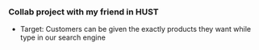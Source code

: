 ### Collab project with my friend in HUST
- Target: Customers can be given the exactly products they want while type in our search engine
